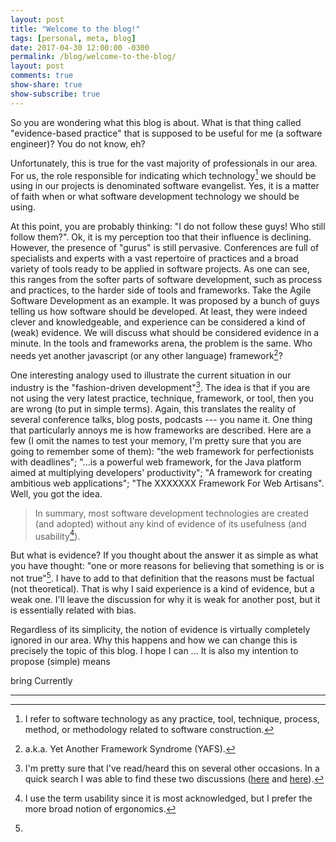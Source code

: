 ```yaml
---
layout: post
title: "Welcome to the blog!"
tags: [personal, meta, blog]
date: 2017-04-30 12:00:00 -0300
permalink: /blog/welcome-to-the-blog/
layout: post
comments: true
show-share: true
show-subscribe: true
---
```


So you are wondering what this blog is about. What is that thing called "evidence-based practice" that is supposed to be useful for me (a software engineer)? You do not know, eh? 

Unfortunately, this is true for the vast majority of professionals in our area. For us, the role responsible for indicating which technology[^1] we should be using in our projects is denominated software evangelist. Yes, it is a matter of faith when or what software development technology we should be using.

At this point, you are probably thinking: "I do not follow these guys! Who still follow them?". Ok, it is my perception too that their influence is declining. However, the presence of "gurus" is still pervasive. Conferences are full of specialists and experts with a vast repertoire of practices and a broad variety of tools ready to be applied in software projects. As one can see, this ranges from the softer parts of software development, such as process and practices, to the harder side of tools and frameworks. Take the Agile Software Development as an example. It was proposed by a bunch of guys telling us how software should be developed. At least, they were indeed clever and knowledgeable, and experience can be considered a kind of (weak) evidence. We will discuss what should be considered evidence in a minute. In the tools and frameworks arena, the problem is the same. Who needs yet another javascript (or any other language) framework[^2]? 

One interesting analogy used to illustrate the current situation in our industry is the "fashion-driven development"[^3]. The idea is that if you are not using the very latest practice, technique, framework, or tool, then you are wrong (to put in simple terms). Again, this translates the reality of several conference talks, blog posts, podcasts --- you name it. One thing that particularly annoys me is how frameworks are described. Here are a few (I omit the names to test your memory, I'm pretty sure that you are going to remember some of them):  "the web framework for perfectionists with deadlines"; "...is a powerful web framework, for the Java platform aimed at multiplying developers' productivity"; "A framework for creating ambitious web applications"; "The XXXXXXX Framework For Web Artisans". Well, you got the idea. 

> In summary, most software development technologies are created (and adopted) without any kind of evidence of its usefulness (and usability[^4]). 

But what is evidence? If you thought about the answer it as simple as what you have thought: "one or more reasons for believing that something is or is not true"[^5]. I have to add to that definition that the reasons must be factual (not theoretical). That is why I said experience is a kind of evidence, but a weak one. I'll leave the discussion for why it is weak for another post, but it is essentially related with bias. 

Regardless of its simplicity, the notion of evidence is virtually completely ignored in our area. Why this happens and how we can change this is precisely the topic of this blog. I hope I can ... It is also my intention to propose (simple) means 

bring Currently

-----------------------------

[^1]: I refer to software technology as any practice, tool, technique, process, method, or methodology related to software construction.
[^2]: a.k.a. Yet Another Framework Syndrome (YAFS).
[^3]: I'm pretty sure that I've read/heard this on several other occasions. In a quick search I was able to find these two discussions ([here](https://dzone.com/articles/dogma-driven-development) and [here](https://www.industriallogic.com/blog/fashion-driven-development/)).
[^4]: I use the term usability since it is most acknowledged, but I prefer the more broad notion of ergonomics. 
[^5]: 
